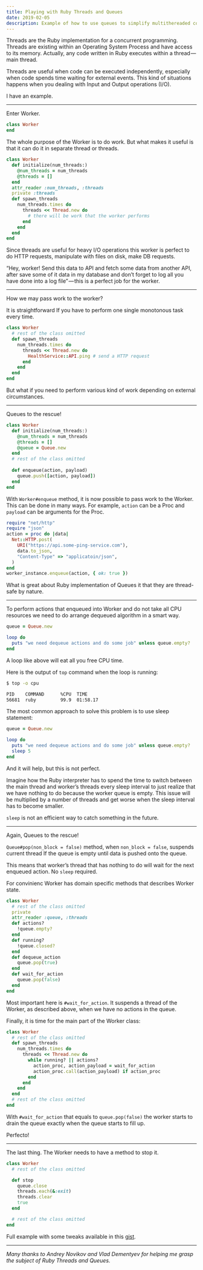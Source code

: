 ```yaml
---
title: Playing with Ruby Threads and Queues
date: 2019-02-05
description: Example of how to use queues to simplify multithereaded code in Ruby
---
```


Threads are the Ruby implementation for a concurrent programming. Threads are existing within an Operating System Process and have access to its memory. Actually, any code written in Ruby executes within a thread — main thread.

Threads are useful when code can be executed independently, especially when code spends time waiting for external events. This kind of situations happens when you dealing with Input and Output operations (I/O).

I have an example.

---

Enter Worker.

```ruby
class Worker
end
```

The whole purpose of the Worker is to do work. But what makes it useful is that it can do it in separate thread or threads.

```ruby
class Worker
  def initialize(num_threads:)
    @num_threads = num_threads
    @threads = []
  end
  attr_reader :num_threads, :threads
  private :threads
  def spawn_threads
    num_threads.times do
      threads << Thread.new do
        # there will be work that the worker performs
      end
    end
  end
end
```

Since threads are useful for heavy I/O operations this worker is perfect to do HTTP requests, manipulate with files on disk, make DB requests.

“Hey, worker! Send this data to API and fetch some data from another API, after save some of it data in my database and don’t forget to log all you have done into a log file” — this is a perfect job for the worker.

---

How we may pass work to the worker?

It is straightforward If you have to perform one single monotonous task every time.

```ruby
class Worker
  # rest of the class omitted
  def spawn_threads
    num_threads.times do
      threads << Thread.new do
        HealthService::API.ping # send a HTTP request
      end
    end
  end
end
```

But what if you need to perform various kind of work depending on external circumstances.

---

Queues to the rescue!

```ruby
class Worker
  def initialize(num_threads:)
    @num_threads = num_threads
    @threads = []
    @queue = Queue.new
  end
  # rest of the class omitted
  
  def enqueue(action, payload)
    queue.push([action, payload])
  end
end
```

With `Worker#enqueue` method, it is now possible to pass work to the Worker. This can be done in many ways. For example, `action` can be a Proc and `payload` can be arguments for the Proc.

```ruby
require "net/http"
require "json"
action = proc do |data|
  Net::HTTP.post(
    URI("https://api.some-ping-service.com"),
    data.to_json,
    "Content-Type" => "applicatoin/json",
  )
end
worker_instance.enqueue(action, { ok: true })
```

What is great about Ruby implementation of Queues it that they are thread-safe by nature.

---

To perform actions that enqueued into Worker and do not take all CPU resources we need to do arrange dequeued algorithm in a smart way.

```ruby
queue = Queue.new

loop do
  puts "we need dequeue actions and do some job" unless queue.empty?
end
```

A loop like above will eat all you free CPU time.

Here is the output of `top` command when the loop is running:

```bash
$ top -o cpu

PID    COMMAND      %CPU  TIME
56681  ruby         99.9  01:58.17
```

The most common approach to solve this problem is to use sleep statement:

```ruby
queue = Queue.new

loop do
  puts "we need dequeue actions and do some job" unless queue.empty?
  sleep 5
end
```

And it will help, but this is not perfect.

Imagine how the Ruby interpreter has to spend the time to switch between the main thread and worker’s threads every sleep interval to just realize that we have nothing to do because the worker queue is empty. This issue will be multiplied by a number of threads and get worse when the sleep interval has to become smaller.

`sleep` is not an efficient way to catch something in the future.

---

Again, Queues to the rescue!

`Queue#pop(non_block = false)` method, when `non_block = false`, suspends current thread If the queue is empty until data is pushed onto the queue.

This means that worker’s thread that has nothing to do will wait for the next enqueued action. No `sleep` required.

For convinienc Worker has domain specific methods that describes Worker state.

```ruby
class Worker
  # rest of the class omitted
  private
  attr_reader :queue, :threads
  def actions?
    !queue.empty?
  end
  def running?
    !queue.closed?
  end
  def dequeue_action
    queue.pop(true)
  end
  def wait_for_action
    queue.pop(false)
  end
end
```

Most important here is `#wait_for_action`. It suspends a thread of the Worker, as described above, when we have no actions in the queue.

Finally, it is time for the main part of the Worker class:

```ruby
class Worker
  # rest of the class omitted
  def spawn_threads
    num_threads.times do
      threads << Thread.new do
        while running? || actions?
          action_proc, action_payload = wait_for_action
          action_proc.call(action_payload) if action_proc
        end
      end
    end
  end
  # rest of the class omitted
end
```

With `#wait_for_action` that equals to `queue.pop(false)` the worker starts to drain the queue exactly when the queue starts to fill up.

Perfecto!

---

The last thing. The Worker needs to have a method to stop it.

```ruby
class Worker
  # rest of the class omitted

  def stop
    queue.close
    threads.each(&:exit)
    threads.clear
    true
  end

  # rest of the class omitted
end
```

Full example with some tweaks available in this [gist](https://gist.github.com/iamdidev/fd1ea8cfc96a908ca0e6fae298c0a7e3).

---

*Many thanks to Andrey Novikov and Vlad Dementyev for helping me grasp the subject of Ruby Threads and Queues.*
